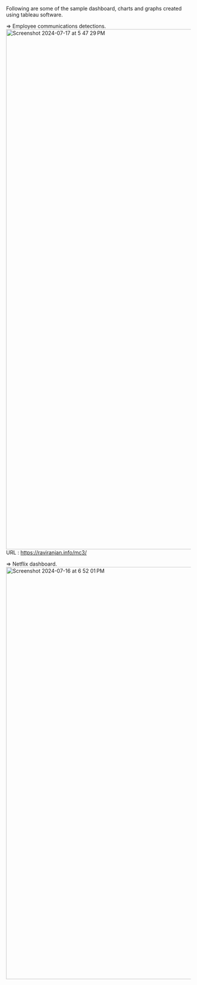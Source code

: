 Following are some of the sample dashboard, charts and graphs created using tableau software. 

=> Employee communications detections. 
<img width="1417" alt="Screenshot 2024-07-17 at 5 47 29 PM" src="https://github.com/user-attachments/assets/95c0a8b0-345f-4ceb-980b-1a887f172d56">
URL : https://raviranjan.info/mc3/ 


=> Netflix dashboard. 
<img width="1123" alt="Screenshot 2024-07-16 at 6 52 01 PM" src="https://github.com/user-attachments/assets/893668fd-3582-4150-af06-668f2cf8ff8b">
